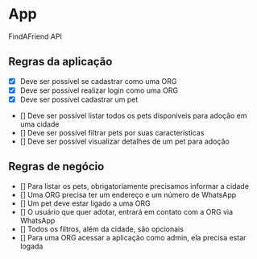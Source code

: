 # App

FindAFriend API

## Regras da aplicação

- [x] Deve ser possível se cadastrar como uma ORG
- [x] Deve ser possível realizar login como uma ORG
- [x] Deve ser possível cadastrar um pet
- [] Deve ser possível listar todos os pets disponíveis para adoção em uma cidade
- [] Deve ser possível filtrar pets por suas características
- [] Deve ser possível visualizar detalhes de um pet para adoção

## Regras de negócio

- [] Para listar os pets, obrigatoriamente precisamos informar a cidade
- [] Uma ORG precisa ter um endereço e um número de WhatsApp
- [] Um pet deve estar ligado a uma ORG
- [] O usuário que quer adotar, entrará em contato com a ORG via WhatsApp
- [] Todos os filtros, além da cidade, são opcionais
- [] Para uma ORG acessar a aplicação como admin, ela precisa estar logada
